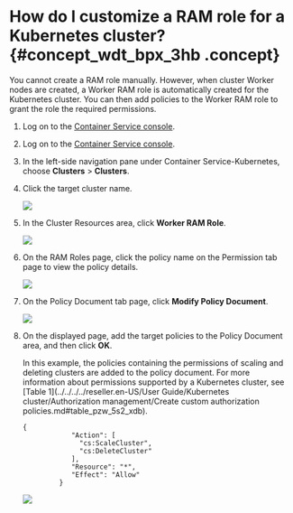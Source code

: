 # How do I customize a RAM role for a Kubernetes cluster? {#concept_wdt_bpx_3hb .concept}

You cannot create a RAM role manually. However, when cluster Worker nodes are created, a Worker RAM role is automatically created for the Kubernetes cluster. You can then add policies to the Worker RAM role to grant the role the required permissions.

1.  Log on to the [Container Service console](https://cs.console.aliyun.com/).
2.  Log on to the [Container Service console](https://partners-intl.console.aliyun.com/#/cs).
3.  In the left-side navigation pane under Container Service-Kubernetes, choose **Clusters** \> **Clusters**.
4.  Click the target cluster name.

    ![](http://static-aliyun-doc.oss-cn-hangzhou.aliyuncs.com/assets/img/155023/156211919744670_en-US.png)

5.  In the Cluster Resources area, click **Worker RAM Role**.

    ![](http://static-aliyun-doc.oss-cn-hangzhou.aliyuncs.com/assets/img/155023/156211919744686_en-US.png)

6.  On the RAM Roles page, click the policy name on the Permission tab page to view the policy details.

    ![](http://static-aliyun-doc.oss-cn-hangzhou.aliyuncs.com/assets/img/155023/156211919844693_en-US.png)

7.  On the Policy Document tab page, click **Modify Policy Document**.

    ![](http://static-aliyun-doc.oss-cn-hangzhou.aliyuncs.com/assets/img/154834/156211919843453_en-US.png)

8.  On the displayed page, add the target policies to the Policy Document area, and then click **OK**.

    In this example, the policies containing the permissions of scaling and deleting clusters are added to the policy document. For more information about permissions supported by a Kubernetes cluster, see [Table 1](../../../../reseller.en-US/User Guide/Kubernetes cluster/Authorization management/Create custom authorization policies.md#table_pzw_5s2_xdb).

    ``` {#codeblock_mhs_27d_nb3}
    {
                "Action": [
                  "cs:ScaleCluster",
                  "cs:DeleteCluster"
                ],
                "Resource": "*",
                "Effect": "Allow"
             }
    ```

    ![](http://static-aliyun-doc.oss-cn-hangzhou.aliyuncs.com/assets/img/155023/156211919844694_en-US.png)


